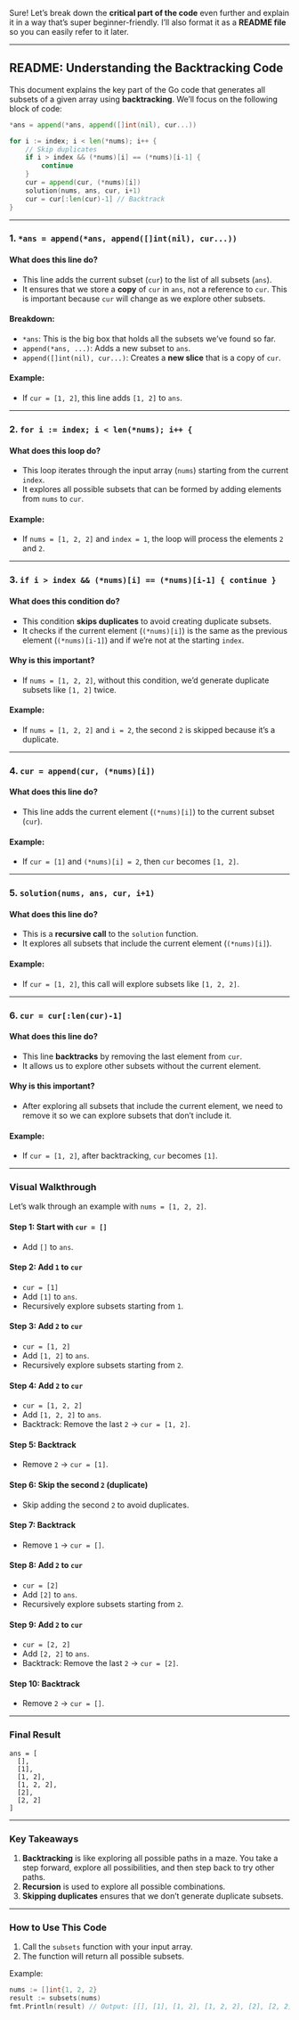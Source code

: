 Sure! Let’s break down the **critical part of the code** even further and explain it in a way that’s super beginner-friendly. I’ll also format it as a **README file** so you can easily refer to it later.

---

## **README: Understanding the Backtracking Code**

This document explains the key part of the Go code that generates all subsets of a given array using **backtracking**. We’ll focus on the following block of code:

```go
*ans = append(*ans, append([]int(nil), cur...))

for i := index; i < len(*nums); i++ {
    // Skip duplicates
    if i > index && (*nums)[i] == (*nums)[i-1] {
        continue
    }
    cur = append(cur, (*nums)[i])
    solution(nums, ans, cur, i+1)
    cur = cur[:len(cur)-1] // Backtrack
}
```

---

### **1. `*ans = append(*ans, append([]int(nil), cur...))`**

#### What does this line do?
- This line adds the current subset (`cur`) to the list of all subsets (`ans`).
- It ensures that we store a **copy** of `cur` in `ans`, not a reference to `cur`. This is important because `cur` will change as we explore other subsets.

#### Breakdown:
- `*ans`: This is the big box that holds all the subsets we’ve found so far.
- `append(*ans, ...)`: Adds a new subset to `ans`.
- `append([]int(nil), cur...)`: Creates a **new slice** that is a copy of `cur`.

#### Example:
- If `cur = [1, 2]`, this line adds `[1, 2]` to `ans`.

---

### **2. `for i := index; i < len(*nums); i++ {`**

#### What does this loop do?
- This loop iterates through the input array (`nums`) starting from the current `index`.
- It explores all possible subsets that can be formed by adding elements from `nums` to `cur`.

#### Example:
- If `nums = [1, 2, 2]` and `index = 1`, the loop will process the elements `2` and `2`.

---

### **3. `if i > index && (*nums)[i] == (*nums)[i-1] { continue }`**

#### What does this condition do?
- This condition **skips duplicates** to avoid creating duplicate subsets.
- It checks if the current element (`(*nums)[i]`) is the same as the previous element (`(*nums)[i-1]`) and if we’re not at the starting `index`.

#### Why is this important?
- If `nums = [1, 2, 2]`, without this condition, we’d generate duplicate subsets like `[1, 2]` twice.

#### Example:
- If `nums = [1, 2, 2]` and `i = 2`, the second `2` is skipped because it’s a duplicate.

---

### **4. `cur = append(cur, (*nums)[i])`**

#### What does this line do?
- This line adds the current element (`(*nums)[i]`) to the current subset (`cur`).

#### Example:
- If `cur = [1]` and `(*nums)[i] = 2`, then `cur` becomes `[1, 2]`.

---

### **5. `solution(nums, ans, cur, i+1)`**

#### What does this line do?
- This is a **recursive call** to the `solution` function.
- It explores all subsets that include the current element (`(*nums)[i]`).

#### Example:
- If `cur = [1, 2]`, this call will explore subsets like `[1, 2, 2]`.

---

### **6. `cur = cur[:len(cur)-1]`**

#### What does this line do?
- This line **backtracks** by removing the last element from `cur`.
- It allows us to explore other subsets without the current element.

#### Why is this important?
- After exploring all subsets that include the current element, we need to remove it so we can explore subsets that don’t include it.

#### Example:
- If `cur = [1, 2]`, after backtracking, `cur` becomes `[1]`.

---

### **Visual Walkthrough**

Let’s walk through an example with `nums = [1, 2, 2]`.

#### Step 1: Start with `cur = []`
- Add `[]` to `ans`.

#### Step 2: Add `1` to `cur`
- `cur = [1]`
- Add `[1]` to `ans`.
- Recursively explore subsets starting from `1`.

#### Step 3: Add `2` to `cur`
- `cur = [1, 2]`
- Add `[1, 2]` to `ans`.
- Recursively explore subsets starting from `2`.

#### Step 4: Add `2` to `cur`
- `cur = [1, 2, 2]`
- Add `[1, 2, 2]` to `ans`.
- Backtrack: Remove the last `2` → `cur = [1, 2]`.

#### Step 5: Backtrack
- Remove `2` → `cur = [1]`.

#### Step 6: Skip the second `2` (duplicate)
- Skip adding the second `2` to avoid duplicates.

#### Step 7: Backtrack
- Remove `1` → `cur = []`.

#### Step 8: Add `2` to `cur`
- `cur = [2]`
- Add `[2]` to `ans`.
- Recursively explore subsets starting from `2`.

#### Step 9: Add `2` to `cur`
- `cur = [2, 2]`
- Add `[2, 2]` to `ans`.
- Backtrack: Remove the last `2` → `cur = [2]`.

#### Step 10: Backtrack
- Remove `2` → `cur = []`.

---

### **Final Result**
```
ans = [
  [],
  [1],
  [1, 2],
  [1, 2, 2],
  [2],
  [2, 2]
]
```

---

### **Key Takeaways**
1. **Backtracking** is like exploring all possible paths in a maze. You take a step forward, explore all possibilities, and then step back to try other paths.
2. **Recursion** is used to explore all possible combinations.
3. **Skipping duplicates** ensures that we don’t generate duplicate subsets.

---

### **How to Use This Code**
1. Call the `subsets` function with your input array.
2. The function will return all possible subsets.

Example:
```go
nums := []int{1, 2, 2}
result := subsets(nums)
fmt.Println(result) // Output: [[], [1], [1, 2], [1, 2, 2], [2], [2, 2]]
```